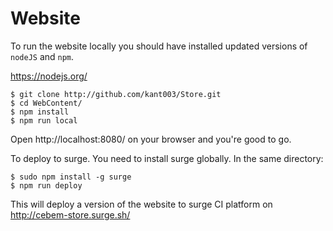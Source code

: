 # Website

To run the website locally you should have installed updated versions of `nodeJS` and `npm`.

https://nodejs.org/

    $ git clone http://github.com/kant003/Store.git
    $ cd WebContent/
    $ npm install
    $ npm run local

Open http://localhost:8080/ on your browser and you're good to go.

To deploy to surge. You need to install surge globally. In the same directory:


    $ sudo npm install -g surge
    $ npm run deploy

This will deploy a version of the website to surge CI platform on http://cebem-store.surge.sh/
